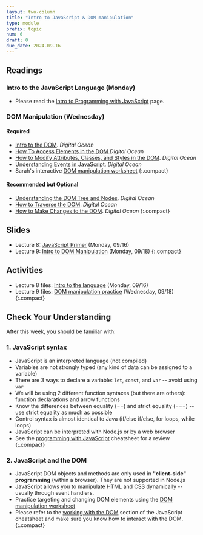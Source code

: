 ```yaml
---
layout: two-column
title: "Intro to JavaScript & DOM manipulation"
type: module
prefix: topic
num: 6
draft: 0
due_date: 2024-09-16
---
```


## Readings

### Intro to the JavaScript Language (Monday)
* Please read the [Intro to Programming with JavaScript](/fall2024/resources/programming-review) page.


### DOM Manipulation (Wednesday)
#### Required
* <a href="https://www.digitalocean.com/community/tutorials/introduction-to-the-dom" target="_blank">Intro to the DOM</a>. <em>Digital Ocean</em>
* <a href="https://www.digitalocean.com/community/tutorials/how-to-access-elements-in-the-dom" target="_blank">How To Access Elements in the DOM</a>.<em>Digital Ocean</em>
* <a href="https://www.digitalocean.com/community/tutorials/how-to-modify-attributes-classes-and-styles-in-the-dom" target="_blank">How to Modify Attributes, Classes, and Styles in the DOM</a>. <em>Digital Ocean</em>
* <a href="https://www.digitalocean.com/community/tutorials/understanding-events-in-javascript" target="_blank">Understanding Events in JavaScript</a>. <em>Digital Ocean</em>
* Sarah's interactive <a href="/fall2024/course-files/activities/dom-tester" target="_blank">DOM manipulation worksheet</a>
{:.compact}

#### Recommended but Optional
* <a href="https://www.digitalocean.com/community/tutorials/understanding-the-dom-tree-and-nodes" target="_blank">Understanding the DOM Tree and Nodes</a>. <em>Digital Ocean</em>
* <a href="https://www.digitalocean.com/community/tutorials/how-to-traverse-the-dom" target="_blank">How to Traverse the DOM</a>. <em>Digital Ocean</em>
* <a href="https://www.digitalocean.com/community/tutorials/how-to-make-changes-to-the-dom" target="_blank">How to Make Changes to the DOM</a>. <em>Digital Ocean</em>
{:.compact}

## Slides
* Lecture 8: <a href="https://docs.google.com/presentation/d/1UUvKFOpIf9FMiHaNhUSOuGidI3V7tjdN/edit?usp=sharing&ouid=113376576186080604800&rtpof=true&sd=true" target="_blank">JavaScript Primer</a> (Monday, 09/16)
* Lecture 9: <a href="https://docs.google.com/presentation/d/1eQ-LO8SoiNZB58uPA5NgbEcsosZ9_FZ8/edit?usp=sharing&ouid=113376576186080604800&rtpof=true&sd=true" target="_blank">Intro to DOM Manipulation</a> (Monday, 09/18)
{:.compact}

## Activities
* Lecture 8 files: [Intro to the language](/fall2024/course-files/lectures/lecture08.zip) (Monday, 09/16)
* Lecture 9 files: [DOM manipulation practice](/fall2024/course-files/lectures/lecture09.zip) (Wednesday, 09/18)
{:.compact}

## Check Your Understanding
After this week, you should be familiar with:

### 1. JavaScript syntax
* JavaScript is an interpreted language (not compiled)
* Variables are not strongly typed (any kind of data can be assigned to a variable)
* There are 3 ways to declare a variable: `let`, `const`, and `var` -- avoid using `var`
* We will be using 2 different function syntaxes (but there are others): function declarations and arrow functions
* Know the differences between equality (==) and strict equality (===) -- use strict equality as much as possible
* Control syntax is almost identical to Java (if/else if/else, for loops, while loops)
* JavaScript can be interpreted with Node.js or by a web browser
* See the [programming with JavaScript](/fall2024/resources/programming-review) cheatsheet for a review
{:.compact}

### 2. JavaScript and the DOM
* JavaScript DOM objects and methods are only used in **"client-side" programming** (within a browser). They are not supported in Node.js
* JavaScript allows you to manipulate HTML and CSS dynamically -- usually through event handlers.
* Practice targeting and changing DOM elements using the <a href="/fall2024/course-files/activities/dom-tester" target="_blank">DOM manipulation worksheet</a>
* Please refer to the [working with the DOM](/fall2024/resources/js-concepts#working-with-the-dom) section of the JavaScript cheatsheet and make sure you know how to interact with the DOM.
{:.compact}
